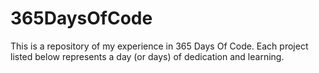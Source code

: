 # 365DaysOfCode
This is a repository of my experience in 365 Days Of Code. Each project listed below represents a day (or days) of dedication and learning.
